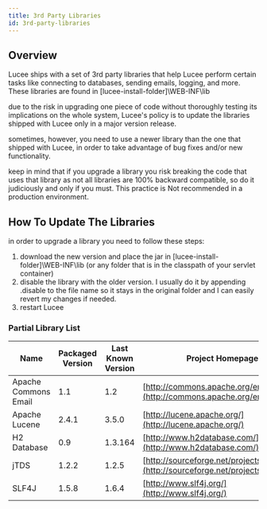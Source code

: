 ```yaml
---
title: 3rd Party Libraries
id: 3rd-party-libraries
---
```


## Overview ##

Lucee ships with a set of 3rd party libraries that help Lucee perform certain tasks like connecting to databases, sending emails, logging, and more. These libraries are found in [lucee-install-folder]\WEB-INF\lib

due to the risk in upgrading one piece of code without thoroughly testing its implications on the whole system, Lucee's policy is to update the libraries shipped with Lucee only in a major version release.

sometimes, however, you need to use a newer library than the one that shipped with Lucee, in order to take advantage of bug fixes and/or new functionality.

keep in mind that if you upgrade a library you risk breaking the code that uses that library as not all libraries are 100% backward compatible, so do it judiciously and only if you must. This practice is Not recommended in a production environment.

## How To Update The Libraries ##

in order to upgrade a library you need to follow these steps:

1. download the new version and place the jar in [lucee-install-folder]\WEB-INF\lib (or any folder that is in the classpath of your servlet container)
1. disable the library with the older version. I usually do it by appending .disable to the file name so it stays in the original folder and I can easily revert my changes if needed.
1. restart Lucee

### Partial Library List ###

Name      |    Packaged Version  | Last Known Version | Project Homepage |
------------------------   | ------------------------- | --- | --- |
Apache Commons Email   |   1.1  |  1.2   |    [http://commons.apache.org/email/](http://commons.apache.org/email/)   |
Apache Lucene          |  2.4.1 | 3.5.0  |    [http://lucene.apache.org/](http://lucene.apache.org/)          |
H2 Database            |  0.9   | 1.3.164|    [http://www.h2database.com/](http://www.h2database.com/)         |
jTDS                   |  1.2.2 | 1.2.5  |    [http://sourceforge.net/projects/jtds/files/](http://sourceforge.net/projects/jtds/files/) |
SLF4J                  |  1.5.8 | 1.6.4  |   [http://www.slf4j.org/](http://www.slf4j.org/)                       |
